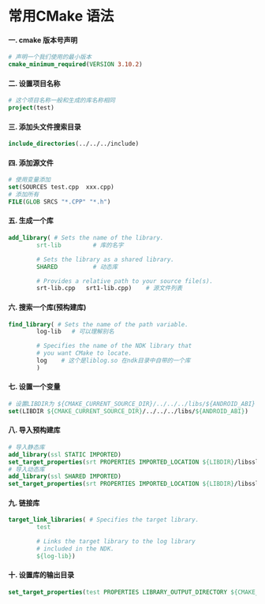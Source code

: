 # 常用CMake 语法



#### 一. cmake 版本号声明

```cmake
# 声明一个我们使用的最小版本
cmake_minimum_required(VERSION 3.10.2)
```



#### 二. 设置项目名称

```cmake
# 这个项目名称一般和生成的库名称相同
project(test)
```



#### 三. 添加头文件搜索目录

```cmake
include_directories(../../../include)
```



#### 四. 添加源文件

```cmake
# 使用变量添加
set(SOURCES test.cpp  xxx.cpp)
# 添加所有
FILE(GLOB SRCS "*.CPP" "*.h")
```



#### 五. 生成一个库

```cmake
add_library( # Sets the name of the library.
        srt-lib         # 库的名字

        # Sets the library as a shared library.
        SHARED          # 动态库

        # Provides a relative path to your source file(s).
        srt-lib.cpp   srt1-lib.cpp)    # 源文件列表
```



#### 六. 搜索一个库(预构建库)

```cmake
find_library( # Sets the name of the path variable.
        log-lib   # 可以理解别名

        # Specifies the name of the NDK library that
        # you want CMake to locate.
        log    # 这个是liblog.so 在ndk目录中自带的一个库
        )
```



#### 七. 设置一个变量

```cmake
# 设置LIBDIR为 ${CMAKE_CURRENT_SOURCE_DIR}/../../../libs/${ANDROID_ABI}
set(LIBDIR ${CMAKE_CURRENT_SOURCE_DIR}/../../../libs/${ANDROID_ABI})
```



#### 八. 导入预构建库

```cmake
# 导入静态库
add_library(ssl STATIC IMPORTED)
set_target_properties(srt PROPERTIES IMPORTED_LOCATION ${LIBDIR}/libssl.a)
# 导入动态库
add_library(ssl SHARED IMPORTED)
set_target_properties(srt PROPERTIES IMPORTED_LOCATION ${LIBDIR}/libssl.so)
```





#### 九. 链接库

```cmake
target_link_libraries( # Specifies the target library.
        test

        # Links the target library to the log library
        # included in the NDK.
        ${log-lib})
```



#### 十. 设置库的输出目录

```cmake
set_target_properties(test PROPERTIES LIBRARY_OUTPUT_DIRECTORY ${CMAKE_LIBRARY_OUTPUT_DIRECTORY_${ARCH}})

```



